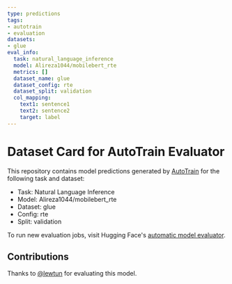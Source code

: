 ```yaml
---
type: predictions
tags:
- autotrain
- evaluation
datasets:
- glue
eval_info:
  task: natural_language_inference
  model: Alireza1044/mobilebert_rte
  metrics: []
  dataset_name: glue
  dataset_config: rte
  dataset_split: validation
  col_mapping:
    text1: sentence1
    text2: sentence2
    target: label
---
```

# Dataset Card for AutoTrain Evaluator

This repository contains model predictions generated by [AutoTrain](https://huggingface.co/autotrain) for the following task and dataset:

* Task: Natural Language Inference
* Model: Alireza1044/mobilebert_rte
* Dataset: glue
* Config: rte
* Split: validation

To run new evaluation jobs, visit Hugging Face's [automatic model evaluator](https://huggingface.co/spaces/autoevaluate/model-evaluator).

## Contributions

Thanks to [@lewtun](https://huggingface.co/lewtun) for evaluating this model.